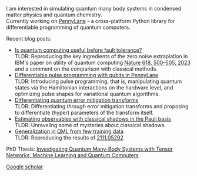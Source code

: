 I am interested in simulating quantum many body systems in condensed matter physics and quantum chemistry.  
Currently working on [PennyLane](https://github.com/PennyLaneAI/pennylane) - a cross-platform Python library for differentiable programming of quantum computers.

Recent blog posts:
 * [Is quantum computing useful before fault tolerance?](https://pennylane.ai/qml/demos/tutorial_mitigation_advantage)  
   TLDR: Reproducing the key ingredients of the zero noise extraplation in IBM's paper on utility of quantum computing [Nature 618, 500–505, 2023](https://www.nature.com/articles/s41586-023-06096-3) and a comment on the comparison with classical methods.
 * [Differentiable pulse programming with qubits in PennyLane](https://pennylane.ai/qml/demos/tutorial_pulse_programming101.html)  
   TLDR: Introducing pulse programming, that is, manipulating quantum states via the Hamiltonian interactions on the hardware level, and optimizing pulse shapes for variational quantum algorithms.
 * [Differentiating quantum error mitigation transforms](https://pennylane.ai/qml/demos/tutorial_diffable-mitigation.html)  
   TLDR: Differentiating *through* error mitigation transforms and proposing to differentiate (hyper) parameters of the transform itself.
 * [Estimating observables with classical shadows in the Pauli basis](https://pennylane.ai/qml/demos/tutorial_diffable_shadows.html)  
   TLDR: Unraveling some of mysteries about classical shadows.
 * [Generalization in QML from few training data](https://pennylane.ai/qml/demos/tutorial_learning_few_data.html)  
   TLDR: Reproducing the results of [2111.05292](https://arxiv.org/abs/2111.05292)

PhD Thesis: [Investigating Quantum Many-Body Systems with Tensor Networks, Machine Learning and Quantum Computers](https://arxiv.org/abs/2210.11130)

[Google scholar](https://scholar.google.com/citations?user=KajN3IQAAAAJ&hl=en)
